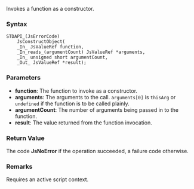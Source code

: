 Invokes a function as a constructor. 
### Syntax 
```
STDAPI_(JsErrorCode)
    JsConstructObject(
    _In_ JsValueRef function,
    _In_reads_(argumentCount) JsValueRef *arguments,
    _In_ unsigned short argumentCount,
    _Out_ JsValueRef *result);
```
### Parameters 
* __function__: The function to invoke as a constructor.
* __arguments__: The arguments to the call. `arguments[0]` is `thisArg` or `undefined` if the function is to be called plainly.
* __argumentCount__: The number of arguments being passed in to the function.
* __result__: The value returned from the function invocation.

### Return Value 
The code **JsNoError** if the operation succeeded, a failure code otherwise.
### Remarks 
Requires an active script context.

